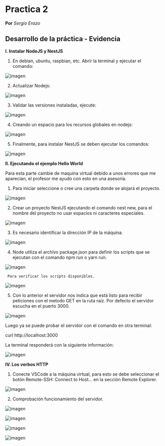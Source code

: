 # Practica 2
**Por** *Sergio Erazo*

## Desarrollo de la práctica - Evidencia
**I. Instalar NodeJS y NestJS**

  1. En debian, ubuntu, raspbian, etc. Abrir la terminal y ejecutar el comando:

![imagen](https://github.com/sergioorteera/Informes_Practicas_IoT/blob/main/Practica_02/Imagenes/1.PNG?raw=true)

  2. Actualizar Nodejs:

![imagen](https://github.com/sergioorteera/Informes_Practicas_IoT/blob/main/Practica_02/Imagenes/2.PNG?raw=true)

  3. Validar las versiones instaladas, ejecute:

![imagen](https://github.com/sergioorteera/Informes_Practicas_IoT/blob/main/Practica_02/Imagenes/3.PNG?raw=true)

  4. Creando un espacio para los recursos globales en nodejs:

![imagen](https://github.com/sergioorteera/Informes_Practicas_IoT/blob/main/Practica_02/Imagenes/4.PNG?raw=true)

  5. Finalmente, para instalar NestJS se deben ejecutar los comandos:

![imagen](https://github.com/sergioorteera/Informes_Practicas_IoT/blob/main/Practica_02/Imagenes/5.PNG?raw=true)

**II. Ejecutando el ejemplo Hello World**

  Para esta parte cambie de maquina virtual debido a unos errores que me aparecían, el profesor me ayudo con esto en una asesoría.
   
  1. Para iniciar seleccione o cree una carpeta donde se alojará el proyecto.
  
![imagen](https://github.com/sergioorteera/Informes_Practicas_IoT/blob/main/Practica_02/Imagenes/6.PNG?raw=true)
  
  2. Crear un proyecto NestJS ejecutando el comando nest new, para el nombre del proyecto no usar espacios ni caracteres especiales.
  
![imagen](https://github.com/sergioorteera/Informes_Practicas_IoT/blob/main/Practica_02/Imagenes/7.PNG?raw=true)
  
  3. Es necesario identificar la dirección IP de la máquina.  
  
![imagen](https://github.com/sergioorteera/Informes_Practicas_IoT/blob/main/Practica_02/Imagenes/8.PNG?raw=true)
  
  4. Node utiliza el archivo package.json para definir los scripts que se ejecutan con el comando npm run o yarn run.
  
![imagen](https://github.com/sergioorteera/Informes_Practicas_IoT/blob/main/Practica_02/Imagenes/9.PNG?raw=true)
  
     Para verificar los scripts disponibles.
![imagen](https://github.com/sergioorteera/Informes_Practicas_IoT/blob/main/Practica_02/Imagenes/10.PNG?raw=true)
     
  5. Con lo anterior el servidor nos indica que está listo para recibir peticiones con el metodo GET en la ruta raíz. Por defecto el servidor escucha en el        puerto 3000.

![imagen](https://github.com/sergioorteera/Informes_Practicas_IoT/blob/main/Practica_02/Imagenes/11.PNG?raw=true)

Luego ya se puede probar el servidor con el comando en otra terminal:

  curl http://localhost:3000
  
La terminal responderá con la siguiente información:

![imagen](https://github.com/sergioorteera/Informes_Practicas_IoT/blob/main/Practica_02/Imagenes/12.PNG?raw=true)

**IV. Los verbos HTTP**
  1. Conecte VSCode a la máquina virtual, para esto se debe seleccionar el botón Remote-SSH: Connect to Host... en la sección Remote Explorer.

![imagen](https://github.com/sergioorteera/Informes_Practicas_IoT/blob/main/Practica_02/Imagenes/14.PNG?raw=true)

  2. Comprobación funcionamiento del servidor.

![imagen](https://github.com/sergioorteera/Informes_Practicas_IoT/blob/main/Practica_02/Imagenes/15.PNG?raw=true)

![imagen](https://github.com/sergioorteera/Informes_Practicas_IoT/blob/main/Practica_02/Imagenes/16.PNG?raw=true)

![imagen](https://github.com/sergioorteera/Informes_Practicas_IoT/blob/main/Practica_02/Imagenes/17.PNG?raw=true)

![imagen](https://github.com/sergioorteera/Informes_Practicas_IoT/blob/main/Practica_02/Imagenes/18.PNG?raw=true)
